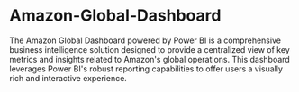 # Amazon-Global-Dashboard
The Amazon Global Dashboard powered by Power BI is a comprehensive business intelligence solution designed to provide a centralized view of key metrics and insights related to Amazon's global operations. This dashboard leverages Power BI's robust reporting capabilities to offer users a visually rich and interactive experience.
